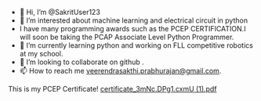 - 👋 Hi, I’m @SakritUser123
- 👀 I’m interested about machine learning and electrical circuit in python
- I have many programming awards such as the PCEP CERTIFICATION.I will soon be taking the PCAP Associate Level Python Programmer.
- 🌱 I’m currently learning python and working on FLL competitive robotics at my school.
- 💞️ I’m looking to collaborate on github .
- 📫 How to reach me veerendrasakthi.prabhurajan@gmail.com.

<!---
SakritUser123/SakritUser123 is a ✨ special ✨ repository because its `README.md` (this file) appears on your GitHub profile.
You can click the Preview link to take a look at your changes.
--->
This is my PCEP Certificate!
[certificate_3mNc.DPg1.cxmU (1).pdf](https://github.com/user-attachments/files/16356344/certificate_3mNc.DPg1.cxmU.1.pdf)
